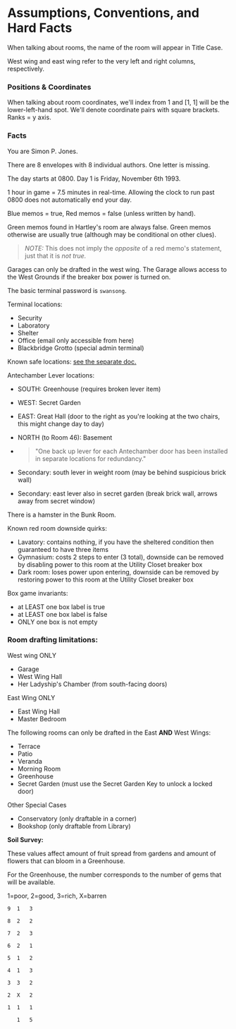 # Assumptions, Conventions, and Hard Facts

When talking about rooms, the name of the room will appear in Title Case.

West wing and east wing refer to the very left and right columns, respectively.

### Positions & Coordinates

When talking about room coordinates, we'll index from 1 and [1, 1] will be the lower-left-hand spot. We'll denote coordinate pairs with square brackets. Ranks = y axis.

### Facts

You are Simon P. Jones.

There are 8 envelopes with 8 individual authors. One letter is missing.

The day starts at 0800. Day 1 is Friday, November 6th 1993.

1 hour in game = 7.5 minutes in real-time. Allowing the clock to run past 0800 does not automatically end your day.

Blue memos = true, Red memos = false (unless written by hand).

Green memos found in Hartley's room are always false. Green memos otherwise are usually true (although may be conditional on other clues).

> _NOTE:_ This does not imply the _opposite_ of a red memo's statement, just that it is _not true._

Garages can only be drafted in the west wing. The Garage allows access to the West Grounds if the breaker box power is turned on.

The basic terminal password is `swansong`.

Terminal locations:
- Security
- Laboratory
- Shelter
- Office (email only accessible from here)
- Blackbridge Grotto (special admin terminal)

Known safe locations: [see the separate doc.](./dates-combinations-safes.md)

Antechamber Lever locations:
- SOUTH: Greenhouse (requires broken lever item)
- WEST: Secret Garden
- EAST: Great Hall (door to the right as you're looking at the two chairs, this might change day to day)
- NORTH (to Room 46): Basement
- > "One back up lever for each Antechamber door has been installed in separate locations for redundancy."

- Secondary: south lever in weight room (may be behind suspicious brick wall)
- Secondary: east lever also in secret garden (break brick wall, arrows away from secret window)

There is a hamster in the Bunk Room.

Known red room downside quirks:
- Lavatory: contains nothing, if you have the sheltered condition then guaranteed to have three items
- Gymnasium: costs 2 steps to enter (3 total), downside can be removed by disabling power to this room at the Utility Closet breaker box
- Dark room: loses power upon entering, downside can be removed by restoring power to this room at the Utility Closet breaker box

Box game invariants:
- at LEAST one box label is true
- at LEAST one box label is false
- ONLY one box is not empty

### Room drafting limitations:

West wing ONLY
- Garage
- West Wing Hall
- Her Ladyship's Chamber (from south-facing doors)

East Wing ONLY
- East Wing Hall
- Master Bedroom

The following rooms can only be drafted in the East **AND** West Wings:
- Terrace
- Patio
- Veranda
- Morning Room
- Greenhouse
- Secret Garden (must use the Secret Garden Key to unlock a locked door)

Other Special Cases
- Conservatory (only draftable in a corner)
- Bookshop (only draftable from Library)

**Soil Survey:**

These values affect amount of fruit spread from gardens and amount of flowers that can bloom in a Greenhouse.

For the Greenhouse, the number corresponds to the number of gems that will be available.

1=poor, 2=good, 3=rich, X=barren

```
9  1   3

8  2   2

7  2   3

6  2   1

5  1   2

4  1   3

3  3   2

2  X   2

1  1   1

   1   5
```
